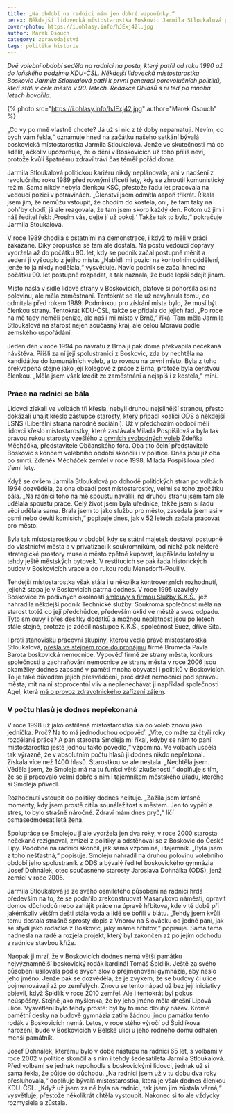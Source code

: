 ```yaml
---
title: „Na období na radnici mám jen dobré vzpomínky.“
perex: Někdejší lidovecká místostarostka Boskovic Jarmila Stloukalová patří k první generaci porevolučních politiků, kteří stáli v čele města v 90. letech. Redakce Ohlasů s ní teď po mnoha letech hovořila.
cover-photo: https://i.ohlasy.info/hJExj42l.jpg
author: Marek Osouch
category: zpravodajství
tags: politika historie
---
```


*Dvě volební období seděla na radnici na postu, který patřil od roku 1990 až do loňského podzimu KDU-ČSL. Někdejší lidovecká místostarostka Boskovic Jarmila Stloukalová patří k první generaci porevolučních politiků, kteří stáli v čele města v 90. letech. Redakce Ohlasů s ní teď po mnoha letech hovořila.*

{% photo src="https://i.ohlasy.info/hJExj42.jpg" author="Marek Osouch" %}

„Co vy po mně vlastně chcete? Já už si nic z té doby nepamatuji. Nevím, co bych vám řekla,“ oznamuje hned na začátku našeho setkání bývalá boskovická místostarostka Jarmila Stloukalová. Jenže ve skutečnosti má co sdělit, ačkoliv upozorňuje, že o dění v Boskovicích už toho příliš neví, protože kvůli špatnému zdraví tráví čas téměř pořád doma.

Jarmila Stloukalová politickou kariéru nikdy neplánovala, ani v nadšení z revolučního roku 1989 před rovnými třiceti lety, kdy se zhroutil komunistický režim. Sama nikdy nebyla členkou KSČ, přestože řadu let pracovala na vedoucí pozici v potravinách. „Členství jsem odmítla aspoň třikrát. Říkala jsem jim, že nemůžu vstoupit, že chodím do kostela, oni, že tam taky na pohřby chodí, já ale reagovala, že tam jsem skoro každý den. Potom už jim i náš ředitel řekl: ‚Prosím vás, dejte jí už pokoj.‘ Takže tak to bylo,“ pokračuje Jarmila Stoukalová.

V roce 1989 chodila s ostatními na demonstrace, i když to měli v práci zakázané. Díky propustce se tam ale dostala. Na postu vedoucí dopravy vydržela až do počátku 90. let, kdy se podnik začal postupně měnit a vedení ji vyšouplo z jejího místa. „Nabídli mi pozici na kontrolním oddělení, jenže to já nikdy nedělala,“ vysvětluje. Navíc podnik se začal hned na počátku 90. let postupně rozpadat, a tak naznala, že bude lepší odejít jinam.

Místo našla v sídle lidové strany v Boskovicích, platově si pohoršila asi na polovinu, ale měla zaměstnání. Tentokrát se ale už nevyhnula tomu, co odmítala před rokem 1989. Podmínkou pro získání místa bylo, že musí být členkou strany. Tentokrát KDU-ČSL, takže se přidala do jejich řad. „Po roce na mě tady neměli peníze, ale našli mi místo v Brně,“ říká. Tam měla Jarmila Stloukalová na starost nejen současný kraj, ale celou Moravu podle zemského uspořádání.

Jeden den v roce 1994 po návratu z Brna ji pak doma překvapila nečekaná návštěva. Přišli za ní její spolustraníci z Boskovic, zda by nechtěla na kandidátku do komunálních voleb, a to rovnou na první místo. Byla z toho překvapená stejně jako její kolegové z práce z Brna, protože byla čerstvou členkou. „Měla jsem však kredit ze zaměstnání a nejspíš i z kostela,“ míní.

### Práce na radnici se bála

Lidovci získali ve volbách tři křesla, nebyli druhou nejsilnější stranou, přesto dokázali uhájit křeslo zástupce starosty, který připadl koalici ODS a někdejší LSNS (Liberální strana národně sociální). Už v předchozím období měli lidovci křeslo místostarostky, které zastávala Milada Pospíšilová a byla tak pravou rukou starosty vzešlého z [prvních svobodných voleb](https://ohlasy.info/clanky/2015/08/volby-1990.html) Zdeňka Měcháčka, představitele Občanského fóra. Oba tito čelní představitelé Boskovic s koncem volebního období skončili i v politice. Dnes jsou již oba po smrti. Zdeněk Měcháček zemřel v roce 1998, Milada Pospíšilová před třemi lety.

Když se ovšem Jarmila Stloukalová po dohodě politických stran po volbách 1994 dozvěděla, že ona obsadí post místostarostky, velmi se toho zpočátku bála. „Na radnici toho na mě spoustu navalili, na druhou stranu jsem tam ale udělala spoustu práce. Celý život jsem byla úřednice, takže jsem si řadu věcí udělala sama. Brala jsem to jako službu pro město, zasedala jsem asi v osmi nebo devíti komisích,“ popisuje dnes, jak v 52 letech začala pracovat pro město.

Byla tak místostarostkou v období, kdy se státní majetek dostával postupně do vlastnictví města a v privatizaci k soukromníkům, od nichž pak některé strategické prostory muselo město zpětně kupovat, kupříkladu kotelny u tehdy ještě městských bytovek. V restitucích se pak řada historických budov v Boskovicích vracela do rukou rodu Mensdorff-Pouilly.

Tehdejší místostarostka však stála i u několika kontroverzních rozhodnutí, jejichž stopa je v Boskovicích patrná dodnes. V roce 1995 uzavřely Boskovice za podivných okolností [smlouvy s firmou Služby K.K.Š.](http://www.ohlasy.info/clanky/2018/12/smlouvy-odpad.html), jež nahradila někdejší podnik Technické služby. Soukromá společnost měla na starost totéž co její předchůdce, především úklid ve městě a svoz odpadu. Tyto smlouvy i přes desítky dodatků a možnou neplatnost jsou po letech stále stejné, protože je zdědil nástupce K.K.Š., společnost Suez, dříve Sita.

I proti stanovisku pracovní skupiny, kterou vedla právě místostarostka Stloukalová, [přešla ve stejném roce do pronájmu](https://ohlasy.info/clanky/2018/05/vznik-nemocnice.html) firmě Brumeda Pavla Barota boskovická nemocnice. Výpověď firmě ze strany města, konkurs společnosti a zachraňování nemocnice ze strany města v roce 2006 jsou okamžiky dodnes zapsané v paměti mnoha obyvatel i politiků v Boskovicích. To je také důvodem jejich přesvědčení, proč držet nemocnici pod správou města, mít na ni stoprocentní vliv a nepřenechávat ji například společnosti Agel, která [má o provoz zdravotnického zařízení zájem](https://ohlasy.info/clanky/2017/12/nemocnice-agel.html).

### V počtu hlasů je dodnes nepřekonaná

V roce 1998 už jako ostřílená místostarostka šla do voleb znovu jako jednička. Proč? Na to má jednoduchou odpověď. „Víte, co máte za čtyři roky rozdělané práce? A pan starosta Smoleja mi říkal, kdyby se nám to paní místostarostko ještě jednou takto povedlo,“ vzpomíná. Ve volbách uspěla tak výrazně, že v absolutním počtu hlasů ji dodnes nikdo nepřekonal. Získala více než 1400 hlasů. Starostkou se ale nestala. „Nechtěla jsem. Věděla jsem, že Smoleja má na tu funkci větší zkušenosti,“ doplňuje s tím, že se jí pracovalo velmi dobře s ním i tajemníkem městského úřadu, kterého si Smoleja přivedl.

Rozhodnutí vstoupit do politiky dodnes nelituje. „Zažila jsem krásné momenty, kdy jsem prostě cítila sounáležitost s městem. Jen to vypětí a stres, to bylo strašně náročné. Zdraví mám dnes pryč,“ líčí osmasedmdesátiletá žena.

Spolupráce se Smolejou jí ale vydržela jen dva roky, v roce 2000 starosta nečekaně rezignoval, zmizel z politiky a odstěhoval se z Boskovic do České Lípy. Podobně na radnici skončil, jak sama vzpomíná, i tajemník. „Byla jsem z toho nešťastná,“ popisuje. Smoleju nahradil na druhou polovinu volebního období jeho spolustraník z ODS a bývalý ředitel boskovického gymnázia Josef Dohnálek, otec současného starosty Jaroslava Dohnálka (ODS), jenž zemřel v roce 2005. 

Jarmila Stloukalová je ze svého osmiletého působení na radnici hrdá především na to, že se podařilo zrekonstruovat Masarykovo náměstí, opravit domov důchodců nebo zahájit práce na úpravě hřbitova, kde v té době při jakémkoliv větším dešti stála voda a lidé se bořili v blátu. „Tehdy jsem kvůli tomu dostala strašně sprostý dopis z Vnorov na Slovácku od jedné paní, jak se stydí jako rodačka z Boskovic, jaký máme hřbitov,“ popisuje. Sama téma nadnesla na radě a rozjela projekt, který byl zakončen až po jejím odchodu z radnice stavbou kříže.

Naopak ji mrzí, že v Boskovicích dodnes nemá větší památku nejvýznamnější boskovický rodák kardinál Tomáš Špidlík. Ještě za svého působení usilovala podle svých slov o přejmenování gymnázia, aby neslo jeho jméno. Jenže pak se dozvěděla, že je zvykem, že se budovy či ulice pojmenovávají až po zemřelých. Znovu se tento nápad už bez její iniciativy objevil, když Špidlík v roce 2010 zemřel. Ale i tentokrát byl pokus neúspěšný. Stejně jako myšlenka, že by jeho jméno měla dnešní Lipová ulice. Vysvětlení bylo tehdy prosté: byl by to moc dlouhý název. Kromě pamětní desky na budově gymnázia zatím žádnou jinou památku tento rodák v Boskovicích nemá. Letos, v roce stého výročí od Špidlíkova narození, bude v Boskovicích v Bělské ulici u jeho rodného domu odhalen menší památník. 

Josef Dohnálek, kterému bylo v době nástupu na radnici 65 let, s volbami v roce 2002 v politice skončil a s ním i tehdy šedesátiletá Jarmila Stloukalová. Před volbami se jednak nepohodla s boskovickými lidovci, jednak už si sama řekla, že půjde do důchodu. „Na radnici jsem už v tu dobu dva roky přesluhovala,“ doplňuje bývalá místostarostka, která je však dodnes členkou KDU-ČSL. „Když už jsem za ně byla na radnici, tak jsem jim zůstala věrná,“ vysvětluje, přestože několikrát chtěla vystoupit. Nakonec si to ale vždycky rozmyslela a zůstala.
